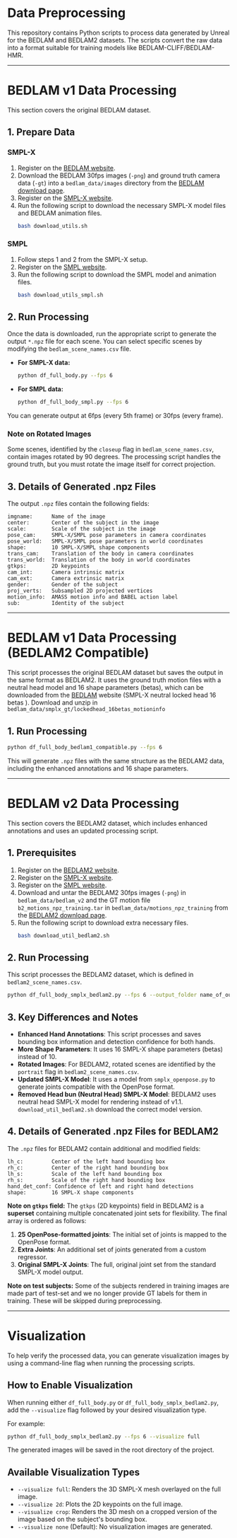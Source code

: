 # Data Preprocessing

This repository contains Python scripts to process data generated by Unreal for the BEDLAM and BEDLAM2 datasets. The scripts convert the raw data into a format suitable for training models like BEDLAM-CLIFF/BEDLAM-HMR.

---

# BEDLAM v1 Data Processing

This section covers the original BEDLAM dataset.

## 1. Prepare Data

### SMPL-X
1.  Register on the [BEDLAM website](https://bedlam.is.tue.mpg.de/).
2.  Download the BEDLAM 30fps images (`-png`) and ground truth camera data (`-gt`) into a `bedlam_data/images` directory from the [BEDLAM download page](https://bedlam.is.tue.mpg.de/download.php).
3.  Register on the [SMPL-X website](https://smpl-x.is.tue.mpg.de/).
4.  Run the following script to download the necessary SMPL-X model files and BEDLAM animation files.
    ```bash
    bash download_utils.sh
    ```

### SMPL
1.  Follow steps 1 and 2 from the SMPL-X setup.
2.  Register on the [SMPL website](https://smpl.is.tue.mpg.de/).
3.  Run the following script to download the SMPL model and animation files.
    ```bash
    bash download_utils_smpl.sh
    ```

## 2. Run Processing

Once the data is downloaded, run the appropriate script to generate the output `*.npz` file for each scene. You can select specific scenes by modifying the `bedlam_scene_names.csv` file.

-   **For SMPL-X data:**
    ```bash
    python df_full_body.py --fps 6
    ```
-   **For SMPL data:**
    ```bash
    python df_full_body_smpl.py --fps 6
    ```
You can generate output at 6fps (every 5th frame) or 30fps (every frame).

### Note on Rotated Images
Some scenes, identified by the `closeup` flag in `bedlam_scene_names.csv`, contain images rotated by 90 degrees. The processing script handles the ground truth, but you must rotate the image itself for correct projection.

## 3. Details of Generated .npz Files
The output `.npz` files contain the following fields:
```
imgname:      Name of the image
center:       Center of the subject in the image
scale:        Scale of the subject in the image
pose_cam:     SMPL-X/SMPL pose parameters in camera coordinates
pose_world:   SMPL-X/SMPL pose parameters in world coordinates
shape:        10 SMPL-X/SMPL shape components
trans_cam:    Translation of the body in camera coordinates
trans_world:  Translation of the body in world coordinates
gtkps:        2D keypoints
cam_int:      Camera intrinsic matrix
cam_ext:      Camera extrinsic matrix
gender:       Gender of the subject
proj_verts:   Subsampled 2D projected vertices
motion_info:  AMASS motion info and BABEL action label
sub:          Identity of the subject
```

---

# BEDLAM v1 Data Processing (BEDLAM2 Compatible)

This script processes the original BEDLAM dataset but saves the output in the same format as BEDLAM2. It uses the ground truth motion files with a neutral head model and 16 shape parameters (betas), which can be downloaded from the [BEDLAM](https://bedlam.is.tue.mpg.de/) website (SMPL-X neutral locked head 16 betas ). Download and unzip in `bedlam_data/smplx_gt/lockedhead_16betas_motioninfo` 

## 1. Run Processing

```bash
python df_full_body_bedlam1_compatible.py --fps 6
```

This will generate `.npz` files with the same structure as the BEDLAM2 data, including the enhanced annotations and 16 shape parameters. 

---

# BEDLAM v2 Data Processing

This section covers the BEDLAM2 dataset, which includes enhanced annotations and uses an updated processing script.

## 1. Prerequisites
1.  Register on the [BEDLAM2 website](https://bedlam2.is.tue.mpg.de/).
2. Register on the [SMPL-X website](https://smpl-x.is.tue.mpg.de/).
3. Register on the [SMPL website](https://smpl.is.tue.mpg.de/).
4. Download and untar the BEDLAM2 30fps images (`-png`) in `bedlam_data/bedlam_v2` and the GT motion file `b2_motions_npz_training.tar` in `bedlam_data/motions_npz_training` from the [BEDLAM2 download page](https://bedlam2.is.tue.mpg.de/download.php).
5.  Run the following script to download extra necessary files.
    ```bash
    bash download_util_bedlam2.sh 

## 2. Run Processing
This script processes the BEDLAM2 dataset, which is defined in `bedlam2_scene_names.csv`.

```bash
python df_full_body_smplx_bedlam2.py --fps 6 --output_folder name_of_output_folder
```

## 3. Key Differences and Notes

-   **Enhanced Hand Annotations**: This script processes and saves bounding box information and detection confidence for both hands.
-   **More Shape Parameters**: It uses 16 SMPL-X shape parameters (betas) instead of 10.
-   **Rotated Images**: For BEDLAM2, rotated scenes are identified by the `portrait` flag in `bedlam2_scene_names.csv`.
-   **Updated SMPL-X Model**: It uses a model from `smplx_openpose.py` to generate joints compatible with the OpenPose format.
-   **Removed Head bun (Neutral Head) SMPL-X Model**: BEDLAM2 uses neutral head SMPL-X model for rendering instead of v1.1. `download_util_bedlam2.sh` download the correct model version.
## 4. Details of Generated .npz Files for BEDLAM2

The `.npz` files for BEDLAM2 contain additional and modified fields:

```
lh_c:         Center of the left hand bounding box
rh_c:         Center of the right hand bounding box
lh_s:         Scale of the left hand bounding box
rh_s:         Scale of the right hand bounding box
hand_det_conf: Confidence of left and right hand detections
shape:        16 SMPL-X shape components
```

**Note on `gtkps` field:**
The `gtkps` (2D keypoints) field in BEDLAM2 is a **superset** containing multiple concatenated joint sets for flexibility. The final array is ordered as follows:
1.  **25 OpenPose-formatted joints**: The initial set of joints is mapped to the OpenPose format.
2.  **Extra Joints**: An additional set of joints generated from a custom regressor.
3.  **Original SMPL-X Joints**: The full, original joint set from the standard SMPL-X model output.

**Note on test subjects:**
Some of the subjects rendered in training images are made part of test-set and we no longer provide GT labels for them in training. These will be skipped during preprocessing. 

---

# Visualization

To help verify the processed data, you can generate visualization images by using a command-line flag when running the processing scripts.

## How to Enable Visualization

When running either `df_full_body.py` or `df_full_body_smplx_bedlam2.py`, add the `--visualize` flag followed by your desired visualization type. 

For example:
```bash
python df_full_body_smplx_bedlam2.py --fps 6 --visualize full
```

The generated images will be saved in the root directory of the project.

## Available Visualization Types

-   `--visualize full`: Renders the 3D SMPL-X mesh overlayed on the full image.
-   `--visualize 2d`: Plots the 2D keypoints on the full image.
-   `--visualize crop`: Renders the 3D mesh on a cropped version of the image based on the subject's bounding box.
-   `--visualize none` (Default): No visualization images are generated.
